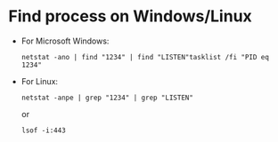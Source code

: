 # Find process on Windows/Linux

- For Microsoft Windows:
    
    `netstat -ano | find "1234" | find "LISTEN"tasklist /fi "PID eq 1234"`
    
- For Linux:
    
    `netstat -anpe | grep "1234" | grep "LISTEN"`
    
    or
    
    `lsof -i:443`
